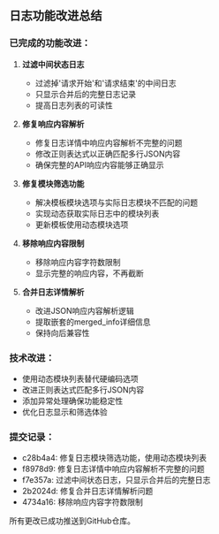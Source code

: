 ## 日志功能改进总结

### 已完成的功能改进：

1. **过滤中间状态日志**
   - 过滤掉'请求开始'和'请求结束'的中间日志
   - 只显示合并后的完整日志记录
   - 提高日志列表的可读性

2. **修复响应内容解析**
   - 修复日志详情中响应内容解析不完整的问题
   - 修改正则表达式以正确匹配多行JSON内容
   - 确保完整的API响应内容能够正确显示

3. **修复模块筛选功能**
   - 解决模板模块选项与实际日志模块不匹配的问题
   - 实现动态获取实际日志中的模块列表
   - 更新模板使用动态模块选项

4. **移除响应内容限制**
   - 移除响应内容字符数限制
   - 显示完整的响应内容，不再截断

5. **合并日志详情解析**
   - 改进JSON响应内容解析逻辑
   - 提取嵌套的merged_info详细信息
   - 保持向后兼容性

### 技术改进：
- 使用动态模块列表替代硬编码选项
- 改进正则表达式匹配多行JSON内容
- 添加异常处理确保功能稳定性
- 优化日志显示和筛选体验

### 提交记录：
- c28b4a4: 修复日志模块筛选功能，使用动态模块列表
- f8978d9: 修复日志详情中响应内容解析不完整的问题  
- f7e357a: 过滤中间状态日志，只显示合并后的完整日志
- 2b2024d: 修复合并日志详情解析问题
- 4734a16: 移除响应内容字符数限制

所有更改已成功推送到GitHub仓库。
